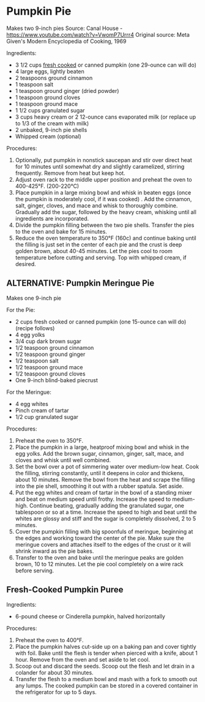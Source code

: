 # Pumpkin Pie

Makes two 9-inch pies
Source: Canal House - https://www.youtube.com/watch?v=VwomP7Urrr4
Original source: Meta Given's Modern Encyclopedia of Cooking, 1969

Ingredients:

* 3 1/2 cups [fresh cooked](#fresh-cooked-pumpkin-puree) or canned pumpkin (one 29-ounce can will do)
* 4 large eggs, lightly beaten
* 2 teaspoons ground cinnamon
* 1 teaspoon salt
* 1 teaspoon ground ginger (dried powder)
* 1 teaspoon ground cloves
* 1 teaspoon ground mace
* 1 1/2 cups granulated sugar
* 3 cups heavy cream or 2 12-ounce cans evaporated milk (or replace up to 1/3 of the cream with milk)
* 2 unbaked, 9-inch pie shells
* Whipped cream (optional)

Procedures:

1. Optionally, put pumpkin in nonstick saucepan and stir over direct heat for 10 minutes until somewhat dry and slightly
   caramelized, stirring frequently. Remove from heat but keep hot.
2. Adjust oven rack to the middle upper position and preheat the oven to 400-425°F. (200-220°C)
3. Place pumpkin in a large mixing bowl and whisk in beaten eggs (once the pumpkin is moderately cool, if it was cooked)
   . Add the cinnamon, salt, ginger, cloves, and mace and whisk to thoroughly combine. Gradually add the sugar, followed
   by the heavy cream, whisking until all ingredients are incorporated.
4. Divide the pumpkin filling between the two pie shells. Transfer the pies to the oven and bake for 15 minutes.
5. Reduce the oven temperature to 350°F (160c) and continue baking until the filling is just set in the center of each
   pie and the crust is deep golden brown, about 40-45 minutes. Let the pies cool to room temperature before cutting and
   serving. Top with whipped cream, if desired.

## ALTERNATIVE: Pumpkin Meringue Pie

Makes one 9-inch pie

For the Pie:

* 2 cups fresh cooked or canned pumpkin (one 15-ounce can will do) (recipe follows)
* 4 egg yolks
* 3/4 cup dark brown sugar
* 1/2 teaspoon ground cinnamon
* 1/2 teaspoon ground ginger
* 1/2 teaspoon salt
* 1/2 teaspoon ground mace
* 1/2 teaspoon ground cloves
* One 9-inch blind-baked piecrust

For the Meringue:

* 4 egg whites
* Pinch cream of tartar
* 1/2 cup granulated sugar

Procedures:

1. Preheat the oven to 350°F.
2. Place the pumpkin in a large, heatproof mixing bowl and whisk in the egg yolks. Add the brown sugar, cinnamon,
   ginger, salt, mace, and cloves and whisk until well combined.
3. Set the bowl over a pot of simmering water over medium-low heat. Cook the filling, stirring constantly, until it
   deepens in color and thickens, about 10 minutes. Remove the bowl from the heat and scrape the filling into the pie
   shell, smoothing it out with a rubber spatula. Set aside.
4. Put the egg whites and cream of tartar in the bowl of a standing mixer and beat on medium speed until frothy.
   Increase the speed to medium-high. Continue beating, gradually adding the granulated sugar, one tablespoon or so at a
   time. Increase the speed to high and beat until the whites are glossy and stiff and the sugar is completely
   dissolved, 2 to 5 minutes.
5. Cover the pumpkin filling with big spoonfuls of meringue, beginning at the edges and working toward the center of the
   pie. Make sure the meringue covers and attaches itself to the edges of the crust or it will shrink inward as the pie
   bakes.
6. Transfer to the oven and bake until the meringue peaks are golden brown, 10 to 12 minutes. Let the pie cool
   completely on a wire rack before serving.

## Fresh-Cooked Pumpkin Puree
Ingredients:

* 6-pound cheese or Cinderella pumpkin, halved horizontally

Procedures:

1. Preheat the oven to 400°F.
2. Place the pumpkin halves cut-side up on a baking pan and cover tightly with foil. Bake until the flesh is tender when
   pierced with a knife, about 1 hour. Remove from the oven and set aside to let cool.
3. Scoop out and discard the seeds. Scoop out the flesh and let drain in a colander for about 30 minutes.
4. Transfer the flesh to a medium bowl and mash with a fork to smooth out any lumps. The cooked pumpkin can be stored in
   a covered container in the refrigerator for up to 5 days. 
